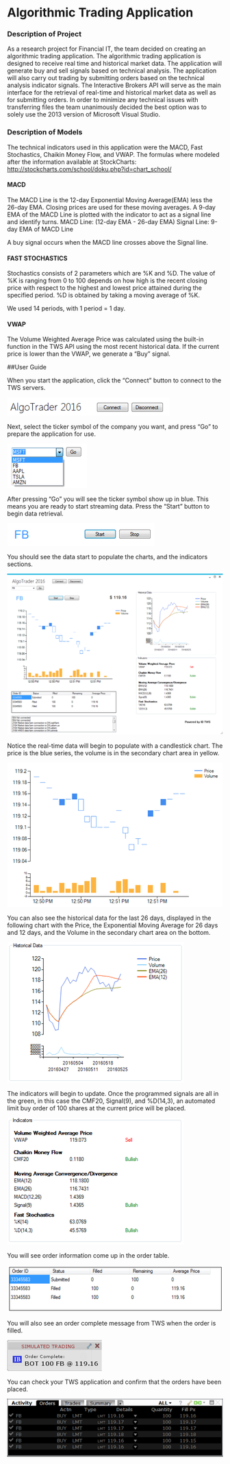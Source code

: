 # Algorithmic Trading Application

### Description of Project 
As a research project for Financial IT, the team decided on creating an algorithmic trading application. The algorithmic trading application is designed to receive real time and historical market data. The application will generate buy and sell signals based on technical analysis. The application will also carry out trading by submitting orders based on the technical analysis indicator signals. The Interactive Brokers API will serve as the main interface for the retrieval of real-time and historical market data as well as for submitting orders. In order to minimize any technical issues with transferring files the team unanimously decided the best option was to solely use the 2013 version of Microsoft Visual Studio. 

### Description of Models 
The technical indicators used in this application were the MACD, Fast Stochastics, Chaikin Money Flow, and VWAP. The formulas where modeled after the information available at StockCharts: http://stockcharts.com/school/doku.php?id=chart_school/

#### MACD
The MACD Line is the 12-day Exponential Moving Average(EMA) less the 26-day EMA. Closing prices are used for these moving averages. A 9-day EMA of the MACD Line is plotted with the indicator to act as a signal line and identify turns. 
MACD Line: (12-day EMA - 26-day EMA)
Signal Line: 9-day EMA of MACD Line

A buy signal occurs when the MACD line crosses above the Signal line.

#### FAST STOCHASTICS
Stochastics consists of 2 parameters which are %K and %D. The value of %K is ranging from 0 to 100 depends on how high is the recent closing price with respect to the highest and lowest price attained during the specified period. %D is obtained by taking a moving average of %K.

We used 14 periods, with 1 period = 1 day.

#### VWAP

The Volume Weighted Average Price was calculated using the built-in function in the TWS API using the most recent historical data. If the current price is lower than the VWAP, we generate a “Buy” signal.

##User Guide

When you start the application, click the “Connect” button to connect to the TWS servers.

![myimage-alt-tag](https://github.com/akmay/algorithmic-trading/blob/master/1.png)

Next, select the ticker symbol of the company you want, and press “Go” to prepare the application for use.

![myimage-alt-tag](https://github.com/akmay/algorithmic-trading/blob/master/2.png)

After pressing “Go” you will see the ticker symbol show up in blue. This means you are ready to start streaming data. Press the “Start” button to begin data retrieval.

![myimage-alt-tag](https://github.com/akmay/algorithmic-trading/blob/master/3.png)

You should see the data start to populate the charts, and the indicators sections.

![myimage-alt-tag](https://github.com/akmay/algorithmic-trading/blob/master/4.png)

Notice the real-time data will begin to populate with a candlestick chart. The price is the blue series, the volume is in the secondary chart area in yellow. 

![myimage-alt-tag](https://github.com/akmay/algorithmic-trading/blob/master/5.png)

You can also see the historical data for the last 26 days, displayed in the following chart with the Price, the Exponential Moving Average for 26 days and 12 days, and the Volume in the secondary chart area on the bottom.

![myimage-alt-tag](https://github.com/akmay/algorithmic-trading/blob/master/6.png)

The indicators will begin to update. Once the programmed signals are all in the green, in this case the CMF20, Signal(9), and %D(14,3), an automated limit buy order of 100 shares at the current price will be placed.

![myimage-alt-tag](https://github.com/akmay/algorithmic-trading/blob/master/7.png)

You will see order information come up in the order table.

![myimage-alt-tag](https://github.com/akmay/algorithmic-trading/blob/master/8.png)

You will also see an order complete message from TWS when the order is filled.

![myimage-alt-tag](https://github.com/akmay/algorithmic-trading/blob/master/9.png)

You can check your TWS application and confirm that the orders have been placed.

![myimage-alt-tag](https://github.com/akmay/algorithmic-trading/blob/master/10.png)
